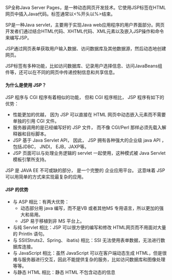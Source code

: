 SP全称Java Server Pages，是一种动态网页开发技术。它使用JSP标签在HTML网页中插入Java代码。标签通常以<%开头以%>结束。

SP是一种Java servlet，主要用于实现Java web应用程序的用户界面部分。网页开发者们通过结合HTML代码、XHTML代码、XML元素以及嵌入JSP操作和命令来编写JSP。

JSP通过网页表单获取用户输入数据、访问数据库及其他数据源，然后动态地创建网页。

JSP标签有多种功能，比如访问数据库、记录用户选择信息、访问JavaBeans组件等，还可以在不同的网页中传递控制信息和共享信息。

#### 为什么是使用 JSP？

JSP 程序与 CGI 程序有着相似的功能， 但和 CGI 程序相比， JSP 程序有如下的优势：

* 性能更加的优越， 因为 JSP 可以直接在 HTML 网页中动态嵌入元素而不需要单独的引用 CGI 文件。
* 服务器调用的是已经编写好的 JSP 文件， 而不像 CGI/Perl 那样必须先载入解释器和目标脚本。
* JSP 基于 Java Servlet API， 因此， JSP 拥有各种强大的企业级 java API ，包括JDBC， JNDI， EJB，JAXP等。
* JSP 页面可以与处理业务逻辑的 servlet 一起使用，这种模式被 Java Servlet 模板引擎所支持。

JSP 是 JAVA EE 不可或缺的部分， 是一个完整的 企业应用平台。 这意味着 JSP 可以用简单的方式来实现最复杂的应用。



#### JSP 的优势

* 与 ASP 相比：有两大优势：
  * 动态部分用 java 编写，而不是VB 或者其他MS 专用语言，所以更加的强大和易用。
  * JSP 易于移植到非 MS 平台上。
* 与纯 Servlet 相比：JSP 可以很方便的编写和修改 HTML网页而不用面对大量的 Println 语句。
* 与 SSI(Struts2、Spring、 ibatis) 相比：SSI 无法使用表单数据，无法进行数据库连接。
* 与 JavaScript 相比：虽然 JavaScript 可以在客户端动态生成 HTML，但是很难与服务器进行交互，因此不能提供复杂的服务，比如访问数据库和图像处理等等。
* 与静态 HTML 相比：静态 HTML 不包含动态的信息